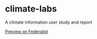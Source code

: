 # climate-labs
A climate information user study and report

[Preview on Federalist](https://federalist.18f.gov/preview/18f/climate-labs/dev/)
